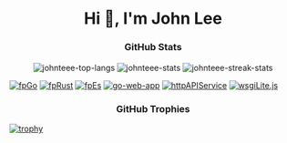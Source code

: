 <h1 align="center">Hi 👋, I'm John Lee</h1>

<h3 align="center">GitHub Stats</h3>

<p align="center">
  <img align="center" src="https://github-readme-stats.vercel.app/api/top-langs?username=johnteee&layout=compact&langs_count=99&theme=slateorange&title_color=e3bb18&icon_color=e3bb18&bg_color=151515&border_color=323232" alt="johnteee-top-langs" />
  <img align="center" src="https://github-readme-stats.vercel.app/api?username=johnteee&show_icons=true&count_private=true&theme=slateorange&title_color=e3bb18&icon_color=e3bb18&bg_color=151515&border_color=323232" alt="johnteee-stats" />
  <img align="center" src="https://github-readme-streak-stats.herokuapp.com/?user=johnteee&theme=dark&ring=e3bb18&fire=e3bb18&currStreakLabel=e3bb18&border=323232" alt="johnteee-streak-stats" />
</p>

[![fpGo](https://github-readme-stats.vercel.app/api/pin/?username=TeaEntityLab&repo=fpGo&theme=dark)](https://github.com/TeaEntityLab/fpGo)
[![fpRust](https://github-readme-stats.vercel.app/api/pin/?username=TeaEntityLab&repo=fpRust&theme=dark)](https://github.com/TeaEntityLab/fpRust)
[![fpEs](https://github-readme-stats.vercel.app/api/pin/?username=TeaEntityLab&repo=fpEs&theme=dark)](https://github.com/TeaEntityLab/Es)
[![go-web-app](https://github-readme-stats.vercel.app/api/pin/?username=TeaEntityLab&repo=go-web-app&theme=dark)](https://github.com/TeaEntityLab/go-web-app)
[![httpAPIService](https://github-readme-stats.vercel.app/api/pin/?username=TeaEntityLab&repo=httpAPIService&theme=dark)](https://github.com/TeaEntityLab/httpAPIService)
[![wsgiLite.js](https://github-readme-stats.vercel.app/api/pin/?username=TeaEntityLab&repo=wsgiLite.js&theme=dark)](https://github.com/TeaEntityLab/wsgiLite.js)


<h3 align="center">GitHub Trophies</h3>

[![trophy](https://github-profile-trophy.vercel.app/?username=johnteee&theme=onedark&column=8&margin-w=2&margin-h=2&no-frame=true)](https://github.com/ryo-ma/github-profile-trophy)

<!--
**johnteee/johnteee** is a ✨ _special_ ✨ repository because its `README.md` (this file) appears on your GitHub profile.

Here are some ideas to get you started:

- 🔭 I’m currently working on ...
- 🌱 I’m currently learning ...
- 👯 I’m looking to collaborate on ...
- 🤔 I’m looking for help with ...
- 💬 Ask me about ...
- 📫 How to reach me: ...
- 😄 Pronouns: ...
- ⚡ Fun fact: ...
-->
